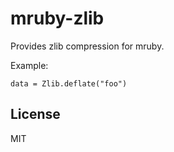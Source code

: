 mruby-zlib
==========

Provides zlib compression for mruby.

Example:

    data = Zlib.deflate("foo")

## License

MIT

